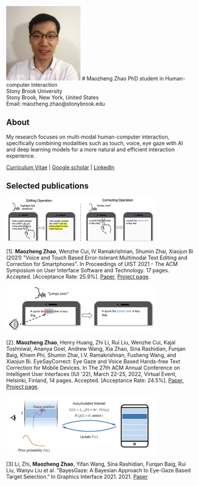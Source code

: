 
<img src="headshot.jpeg" width="200" >
# Maozheng Zhao
PhD student in Human-computer Interaction<br/>
Stony Brook University<br/>
Stony Brook, New York, United States<br/>
Email: maozheng.zhao@stonybrook.edu<br/>

## About
My research focuses on multi-modal human-computer interaction, specifically combining modalities such as touch, voice, eye gaze with AI and deep learning models for a more natural and efficient interaction experience.

[Curriculum Vitae](cv.pdf) | [Google scholar](https://scholar.google.com/citations?hl=en&user=3wbgHbIAAAAJ) | [LinkedIn](https://www.linkedin.com/in/maozheng-zhao-51079914a/)

## Selected publications

<img src="VT_teaser_cropped.png" width="400" >

[1]. **Maozheng Zhao**, Wenzhe Cui, IV Ramakrishnan, Shumin Zhai, Xiaojun Bi (2021) "Voice and Touch Based Error-tolerant Multimodal Text Editing and Correction for Smartphones". In Proceedings of UIST 2021 - The ACM Symposium on User Interface Software and Technology. 17 pages. Accepted. [Acceptance Rate: 25.9%].  [Paper](VT.pdf), [Project page](https://maozheng6.github.io/VT/).

<img src="EyeSayCorrect_teaser.png" width="400" > 

[2]. **Maozheng Zhao**, Henry Huang, Zhi Li, Rui Liu, Wenzhe Cui, Kajal Toshniwal, Ananya Goel, Andrew Wang, Xia Zhao, Sina Rashidian, Furqan Baig, Khiem Phi, Shumin Zhai, I.V. Ramakrishnan, Fusheng Wang, and Xiaojun Bi. EyeSayCorrect: Eye Gaze and Voice Based Hands-free Text Correction for Mobile Devices. In The 27th ACM Annual Conference on Intelligent User Interfaces (IUI '22), March 22-25, 2022, Virtual Event, Helsinki, Finland, 14 pages. Accepted. [Acceptance Rate: 24.5%]. [Paper](EyeSayCorrect_camera_ready.pdf), [Project page](https://maozheng6.github.io/EyeSayCorrect/).

<img src="bayesgaze_teaser.png" width="400" > 

[3] Li, Zhi, **Maozheng Zhao**, Yifan Wang, Sina Rashidian, Furqan Baig, Rui Liu, Wanyu Liu et al. "BayesGaze:
A Bayesian Approach to Eye-Gaze Based Target Selection." In Graphics Interface 2021. 2021.  [Paper](bayesgaze.pdf)



